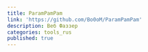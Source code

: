 ```yaml
---
title: ParamPamPam
link: 'https://github.com/Bo0oM/ParamPamPam'
description: Веб Фаззер
categories: tools_rus
published: true
---
```

